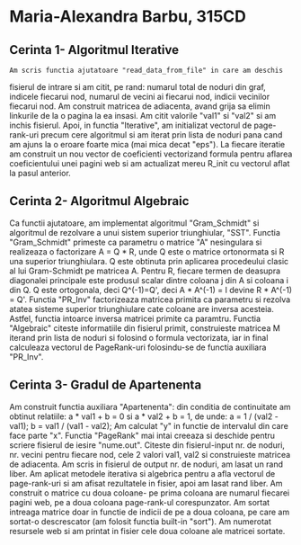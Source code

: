 # Maria-Alexandra Barbu, 315CD 

## Cerinta 1- Algoritmul Iterative 
    Am scris functia ajutatoare "read_data_from_file" in care am deschis 
fisierul de intrare si am citit, pe rand: numarul total de noduri din graf,
indicele fiecarui nod, numarul de vecini ai fiecarui nod, indicii vecinilor
fiecarui nod. Am construit matricea de adiacenta, avand grija sa elimin 
linkurile de la o pagina la ea insasi. Am citit valorile "val1" si "val2" si 
am inchis fisierul. Apoi, in functia "Iterative", am initializat vectorul de
page-rank-uri precum cere algoritmul si am iterat prin lista de noduri pana
cand am ajuns la o eroare foarte mica (mai mica decat "eps"). La fiecare 
iteratie am construit un nou vector de coeficienti vectorizand formula pentru 
aflarea coeficientului unei pagini web si am actualizat mereu R_init cu 
vectorul aflat la pasul anterior. 

## Cerinta 2- Algoritmul Algebraic
  Ca functii ajutatoare, am implementat algoritmul "Gram_Schmidt" si algoritmul 
de rezolvare a unui sistem superior triunghiular, "SST". Functia "Gram_Schmidt" 
primeste ca parametru o matrice "A" nesingulara si realizeaza o factorizare A = 
Q * R, unde Q este o matrice ortonormata si R una superior triunghiulara. Q 
este obtinuta prin aplicarea procedeului clasic al lui Gram-Schmidt pe matricea 
A. Pentru R, fiecare termen de deasupra diagonalei principale este produsul 
scalar dintre coloana j din A si coloana i din Q. Q este ortogonala, deci 
Q^(-1)=Q', deci A * A^(-1) = I devine R * A^(-1) = Q'. Functia "PR_Inv" 
factorizeaza matricea primita ca parametru si rezolva atatea sisteme superior 
triunghiulare cate coloane are inversa acesteia. Astfel, functia intoarce 
inversa matricei primite ca paramtru. Functia "Algebraic"  citeste informatiile 
din fisierul primit, construieste matricea M iterand prin lista de noduri si 
folosind o formula vectorizata, iar in final calculeaza vectorul de 
PageRank-uri folosindu-se de functia auxiliara "PR_Inv". 

## Cerinta 3- Gradul de Apartenenta 
  Am construit functia auxiliara "Apartenenta": din conditia de continuitate 
am obtinut relatiile: 
 a * val1 + b = 0 si a * val2 + b = 1, de unde: 
  a = 1 / (val2 - val1);
  b = val1 / (val1 - val2);
Am calculat "y" in functie de intervalul din care face parte "x". Functia 
"PageRank" mai intai creeaza si deschide pentru scriere fisierul de iesire 
"nume.out". Citeste din fisierul-input nr. de noduri, nr. vecini pentru fiecare 
nod, cele 2 valori val1, val2 si construieste matricea de adiacenta. Am scris 
in fisierul de output nr. de noduri, am lasat un rand liber. Am aplicat 
metodele iterativa si algebrica pentru a afla vectorul de page-rank-uri si am
afisat rezultatele in fisier, apoi am lasat rand liber. Am construit o matrice 
cu doua coloane- pe prima coloana are numarul fiecarei pagini web, pe a doua 
coloana page-rank-ul corespunzator. Am sortat intreaga matrice doar in functie 
de indicii de pe a doua coloana, pe care am sortat-o descrescator (am folosit 
functia built-in "sort"). Am numerotat resursele web si am printat in fisier 
cele doua coloane ale matricei sortate.  
